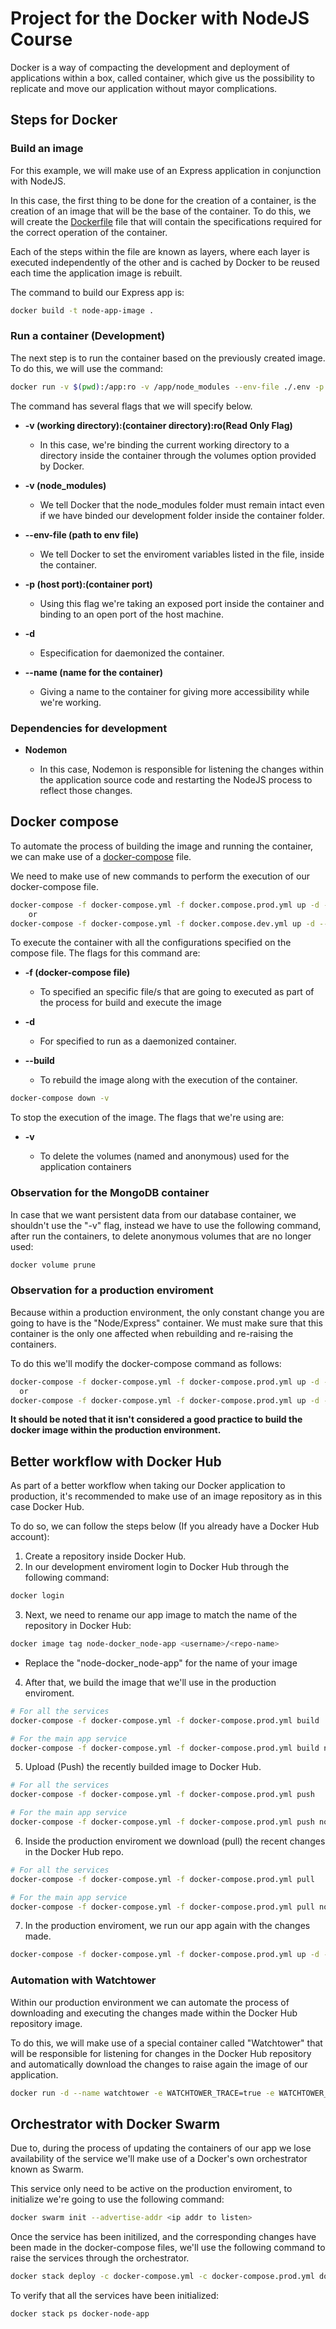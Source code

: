 # Project for the Docker with NodeJS Course

Docker is a way of compacting the development and deployment of applications within a box, called container, which give us the possibility to replicate and move our application without mayor complications.

## Steps for Docker

### Build an image

For this example, we will make use of an Express application in conjunction with NodeJS.

In this case, the first thing to be done for the creation of a container, is the creation of an image that will be the base of the container. To do this, we will create the [Dockerfile](Dockerfile) file that will contain the specifications required for the correct operation of the container.

Each of the steps within the file are known as layers, where each layer is executed independently of the other and is cached by Docker to be reused each time the application image is rebuilt.

The command to build our Express app is:

```bash
docker build -t node-app-image .
```

### Run a container (Development)

The next step is to run the container based on the previously created image. To do this, we will use the command:

```bash
docker run -v $(pwd):/app:ro -v /app/node_modules --env-file ./.env -p 3000:3000 -d --name node-app node-app-image
```

The command has several flags that we will specify below.

- **-v (working directory):(container directory):ro(Read Only Flag)**

  - In this case, we're binding the current working directory to a directory inside the container through the volumes option provided by Docker.

- **-v (node_modules)**

  - We tell Docker that the node_modules folder must remain intact even if we have binded our development folder inside the container folder.

- **--env-file (path to env file)**

  - We tell Docker to set the enviroment variables listed in the file, inside the container.

- **-p (host port):(container port)**

  - Using this flag we're taking an exposed port inside the container and binding to an open port of the host machine.

- **-d**

  - Especification for daemonized the container.

- **--name (name for the container)**

  - Giving a name to the container for giving more accessibility while we're working.

### Dependencies for development

- **Nodemon**

  - In this case, Nodemon is responsible for listening the changes within the application source code and restarting the NodeJS process to reflect those changes.

## Docker compose

To automate the process of building the image and running the container, we can make use of a [docker-compose](docker-compose.backup.yml) file.

We need to make use of new commands to perform the execution of our docker-compose file.

```bash
docker-compose -f docker-compose.yml -f docker.compose.prod.yml up -d --build
    or
docker-compose -f docker-compose.yml -f docker.compose.dev.yml up -d --build
```

To execute the container with all the configurations specified on the compose file. The flags for this command are:

- **-f (docker-compose file)**

  - To specified an specific file/s that are going to executed as part of the process for build and execute the image

- **-d**

  - For specified to run as a daemonized container.

- **--build**

  - To rebuild the image along with the execution of the container.

```bash
docker-compose down -v
```

To stop the execution of the image. The flags that we're using are:

- **-v**

  - To delete the volumes (named and anonymous) used for the application containers

### Observation for the MongoDB container

In case that we want persistent data from our database container, we shouldn't use the "-v" flag, instead we have to use the following command, after run the containers, to delete anonymous volumes that are no longer used:

```bash
docker volume prune
```

### Observation for a production enviroment

Because within a production environment, the only constant change you are going to have is the "Node/Express" container. We must make sure that this container is the only one affected when rebuilding and re-raising the containers.

To do this we'll modify the docker-compose command as follows:

```bash
docker-compose -f docker-compose.yml -f docker-compose.prod.yml up -d --build --no-deps node-app
  or
docker-compose -f docker-compose.yml -f docker-compose.prod.yml up -d --force-recreate --no-deps node-app
```

**It should be noted that it isn't considered a good practice to build the docker image within the production environment.**

## Better workflow with Docker Hub

As part of a better workflow when taking our Docker application to production, it's recommended to make use of an image repository as in this case Docker Hub.

To do so, we can follow the steps below (If you already have a Docker Hub account):

1. Create a repository inside Docker Hub.
2. In our development enviroment login to Docker Hub through the following command:

```bash
docker login
```

3. Next, we need to rename our app image to match the name of the repository in Docker Hub:

```bash
docker image tag node-docker_node-app <username>/<repo-name>
```

- Replace the "node-docker_node-app" for the name of your image

4. After that, we build the image that we'll use in the production enviroment.

```bash
# For all the services
docker-compose -f docker-compose.yml -f docker-compose.prod.yml build

# For the main app service
docker-compose -f docker-compose.yml -f docker-compose.prod.yml build node-app
```

5. Upload (Push) the recently builded image to Docker Hub.

```bash
# For all the services
docker-compose -f docker-compose.yml -f docker-compose.prod.yml push

# For the main app service
docker-compose -f docker-compose.yml -f docker-compose.prod.yml push node-app
```

6. Inside the production enviroment we download (pull) the recent changes in the Docker Hub repo.

```bash
# For all the services
docker-compose -f docker-compose.yml -f docker-compose.prod.yml pull

# For the main app service
docker-compose -f docker-compose.yml -f docker-compose.prod.yml pull node-app
```

7. In the production enviroment, we run our app again with the changes made.

```bash
docker-compose -f docker-compose.yml -f docker-compose.prod.yml up -d --no-deps node-app
```

### Automation with Watchtower

Within our production environment we can automate the process of downloading and executing the changes made within the Docker Hub repository image.

To do this, we will make use of a special container called "Watchtower" that will be responsible for listening for changes in the Docker Hub repository and automatically download the changes to raise again the image of our application.

```bash
docker run -d --name watchtower -e WATCHTOWER_TRACE=true -e WATCHTOWER_DEBUG=true -e WATCHTOWER_POLL_INTERVAL=<miliseconds> -v /var/run/docker.sock:/var/run/docker.sock containrrr/watchtower <services to watch>
```

## Orchestrator with Docker Swarm

Due to, during the process of updating the containers of our app we lose availability of the service we'll make use of a Docker's own orchestrator known as Swarm.

This service only need to be active on the production enviroment, to initialize we're going to use the following command:

```bash
docker swarm init --advertise-addr <ip addr to listen>
```

Once the service has been initilized, and the corresponding changes have been made in the docker-compose files, we'll use the following command to raise the services through the orchestrator.

```bash
docker stack deploy -c docker-compose.yml -c docker-compose.prod.yml docker-node-app
```

To verify that all the services have been initialized:

```bash
docker stack ps docker-node-app
```
